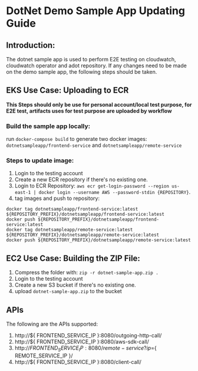 # DotNet Demo Sample App Updating Guide

## Introduction:

The dotnet sample app is used to perform E2E testing on cloudwatch, cloudwatch operator and adot repository. If any changes need to be made on the demo sample app, the following steps should be taken.

## EKS Use Case: Uploading to ECR

**This Steps should only be use for personal account/local test purpose, for E2E test, artifacts uses for test purpose are uploaded by workflow**

### Build the sample app locally:
run `docker-compose build` to generate two docker images: `dotnetsampleapp/frontend-service` and `dotnetsampleapp/remote-service`

### Steps to update image:
1. Login to the testing account
2. Create a new ECR repository if there's no existing one.
3. Login to ECR Repository: `aws ecr get-login-password --region us-east-1 | docker login --username AWS --password-stdin {REPOSITORY}`.
4. tag images and push to repository:
```
docker tag dotnetsampleapp/frontend-service:latest ${REPOSITORY_PREFIX}/dotnetsampleapp/frontend-service:latest
docker push ${REPOSITORY_PREFIX}/dotnetsampleapp/frontend-service:latest
docker tag dotnetsampleapp/remote-service:latest ${REPOSITORY_PREFIX}/dotnetsampleapp/remote-service:latest
docker push ${REPOSITORY_PREFIX}/dotnetsampleapp/remote-service:latest
```


## EC2 Use Case: Building the ZIP File:
1. Compress the folder with: `zip -r dotnet-sample-app.zip .`
2. Login to the testing account
3. Create a new S3 bucket if there's no existing one.
4. upload `dotnet-sample-app.zip` to the bucket


## APIs
The following are the APIs supported:
1. http://${ FRONTEND_SERVICE_IP }:8080/outgoing-http-call/
2. http://${ FRONTEND_SERVICE_IP }:8080/aws-sdk-call/
3. http://${ FRONTEND_SERVICE_IP }:8080/remote-service?ip=${ REMOTE_SERVICE_IP }/
4. http://${ FRONTEND_SERVICE_IP }:8080/client-call/
